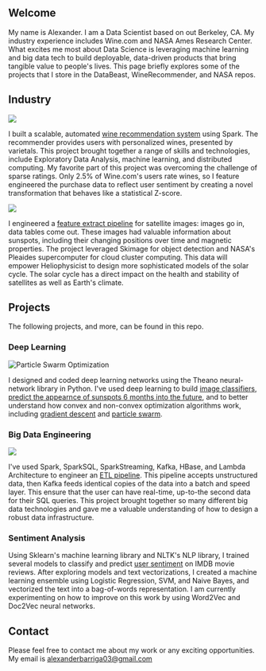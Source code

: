 ## Welcome
My name is Alexander. I am a Data Scientist based on out Berkeley, CA. My industry experience includes Wine.com and NASA Ames Research Center. What excites me most about Data Science is leveraging machine learning and big data tech to build deployable, data-driven products that bring tangible value to people's lives. This page briefly explores some of the projects that I store in the DataBeast, WineRecommender, and NASA repos. 


## Industry 

![](https://img.grouponcdn.com/coupons/mK4w3Pv4cen2UWmZ8bH76/wine_comHIRES-500x500/v1/t200x200.png)

I built a scalable, automated [wine recommendation system](https://github.com/AlexanderPhysics/Wine_Recommender/blob/master/scripts/Spark_Recommender_Prototype.ipynb) using Spark. The recommender provides users with personalized wines, presented by varietals. This project brought together a range of skills and technologies, include Exploratory Data Analysis, machine learning, and distributed computing. My favorite part of this project was overcoming the challenge of sparse ratings. Only 2.5% of Wine.com's users rate wines, so I feature engineered the purchase data to reflect user sentiment by creating a novel transformation that behaves like a statistical Z-score.  




![](http://www.cleantechinstitute.org/Images/NASA%20Ames-Cleantech%20Institute.jpg)

I engineered a [feature extract pipeline](https://github.com/AlexanderPhysics/NASA/blob/master/image_scripts/Display_Notebook.ipynb) for satellite images: images go in, data tables come out. These images had valuable information about sunspots, including their changing positions over time and magnetic properties. The project leveraged Skimage for object detection and NASA's Pleaides supercomputer for cloud cluster computing. This data will empower Heliophysicist to design more sophisticated models of the solar cycle. The solar cycle has a direct impact on the health and stability of satellites as well as Earth's climate. 




## Projects
The following projects, and more, can be found in this repo. 

### Deep Learning 
![Particle Swarm Optimization](http://www.itm.uni-stuttgart.de/research/pso_opt/bilder/pso.gif)

I designed and coded deep learning networks using the Theano neural-network library in Python. I've used deep learning to build [image classifiers](https://github.com/AlexanderPhysics/DataBeast/blob/master/DeepLearning/ImageRecognition/ImageRecogniton_CNN.ipynb), [predict the appearnce of sunspots 6 months into the future](https://github.com/AlexanderPhysics/DataBeast/blob/master/DeepLearning/TimeSeries/Long_Short_Term_Memory_(LSTM).ipynb), and to better understand how convex and non-convex optimization algorithms work, including [gradient descent](https://github.com/AlexanderPhysics/DataBeast/blob/master/DeepLearning/Optimization/High_Performance_Gradient_Descent.ipynb) and [particle swarm](https://github.com/AlexanderPhysics/DataBeast/blob/master/DeepLearning/Optimization/Global_Optimization.ipynb). 

### Big Data Engineering
![](https://s3-us-west-2.amazonaws.com/dsci6007/assets/fig2-1.png)

I've used Spark, SparkSQL, SparkStreaming, Kafka, HBase, and Lambda Architecture to engineer an [ETL pipeline](https://github.com/AlexanderPhysics/DataBeast/blob/master/DataEngineering/Batch_and_Serving_Layers.ipynb). This pipeline accepts unstructured data, then Kafka feeds identical copies of the data into a batch and speed layer. This ensure that the user can have real-time, up-to-the second data for their SQL queries. This project brought together so many different big data technologies and gave me a valuable understanding of how to design a robust data infrastructure. 

### Sentiment Analysis 
Using Sklearn's machine learning library and NLTK's NLP library, I trained several models to classify and predict [user sentiment](https://github.com/AlexanderPhysics/DataBeast/blob/master/NaturalLanguageProcessing_NLP/FINAL_PROJECT_PRESENTATION.ipynb) on IMDB movie reviews. After exploring models and text vectorizations, I created a machine learning ensemble using Logistic Regression, SVM, and Naive Bayes, and vectorized the text into a bag-of-words representation. I am currently experimenting on how to improve on this work by using Word2Vec and Doc2Vec neural networks. 

## Contact
Please feel free to contact me about my work or any exciting opportunities. My email is alexanderbarriga03@gmail.com
